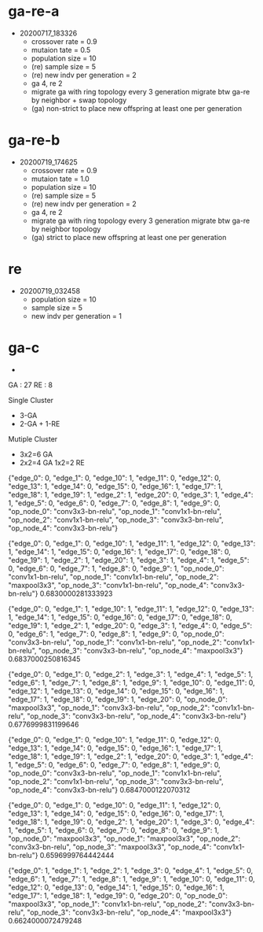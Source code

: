 
# ga-re-a

- 20200717_183326
    - crossover rate = 0.9
    - mutaion tate = 0.5
    - population size = 10
    - (re) sample size = 5
    - (re) new indv per generation = 2
    - ga 4, re 2
    - migrate ga with ring topology every 3 generation
      migrate btw ga-re by neighbor + swap topology
    - (ga) non-strict to place new offspring at least one per generation

# ga-re-b

- 20200719_174625
    - crossover rate = 0.9
    - mutaion tate = 1.0
    - population size = 10
    - (re) sample size = 5
    - (re) new indv per generation = 2
    - ga 4, re 2
    - migrate ga with ring topology every 3 generation
      migrate btw ga-re by neighbor topology
    - (ga) strict to place new offspring at least one per generation

# re

- 20200719_032458
    - population size = 10
    - sample size = 5
    - new indv per generation = 1


# ga-c
- 




GA : 27
RE : 8

Single Cluster
 - 3-GA
 - 2-GA + 1-RE

Mutiple Cluster
- 3x2=6 GA
- 2x2=4 GA 1x2=2 RE




{"edge_0": 0, "edge_1": 0, "edge_10": 1, "edge_11": 0, "edge_12": 0, "edge_13": 1, "edge_14": 0, "edge_15": 0, "edge_16": 1, "edge_17": 1, "edge_18": 1, "edge_19": 1, "edge_2": 1, "edge_20": 0, "edge_3": 1, "edge_4": 1, "edge_5": 0, "edge_6": 0, "edge_7": 0, "edge_8": 1, "edge_9": 0, "op_node_0": "conv3x3-bn-relu", "op_node_1": "conv1x1-bn-relu", "op_node_2": "conv1x1-bn-relu", "op_node_3": "conv3x3-bn-relu", "op_node_4": "conv3x3-bn-relu"}




{"edge_0": 0, "edge_1": 0, "edge_10": 1, "edge_11": 1, "edge_12": 0, "edge_13": 1, "edge_14": 1, "edge_15": 0, "edge_16": 1, "edge_17": 0, "edge_18": 0, "edge_19": 1, "edge_2": 1, "edge_20": 1, "edge_3": 1, "edge_4": 1, "edge_5": 0, "edge_6": 0, "edge_7": 1, "edge_8": 0, "edge_9": 1, "op_node_0": "conv1x1-bn-relu", "op_node_1": "conv1x1-bn-relu", "op_node_2": "maxpool3x3", "op_node_3": "conv1x1-bn-relu", "op_node_4": "conv3x3-bn-relu"}
0.6830000281333923

{"edge_0": 0, "edge_1": 1, "edge_10": 1, "edge_11": 1, "edge_12": 0, "edge_13": 1, "edge_14": 1, "edge_15": 0, "edge_16": 0, "edge_17": 0, "edge_18": 0, "edge_19": 1, "edge_2": 1, "edge_20": 0, "edge_3": 1, "edge_4": 0, "edge_5": 0, "edge_6": 1, "edge_7": 0, "edge_8": 1, "edge_9": 0, "op_node_0": "conv3x3-bn-relu", "op_node_1": "conv1x1-bn-relu", "op_node_2": "conv1x1-bn-relu", "op_node_3": "conv3x3-bn-relu", "op_node_4": "maxpool3x3"}
0.6837000250816345

{"edge_0": 0, "edge_1": 0, "edge_2": 1, "edge_3": 1, "edge_4": 1, "edge_5": 1, "edge_6": 1, "edge_7": 1, "edge_8": 1, "edge_9": 1, "edge_10": 0, "edge_11": 0, "edge_12": 1, "edge_13": 0, "edge_14": 0, "edge_15": 0, "edge_16": 1, "edge_17": 1, "edge_18": 0, "edge_19": 1, "edge_20": 0, "op_node_0": "maxpool3x3", "op_node_1": "conv3x3-bn-relu", "op_node_2": "conv1x1-bn-relu", "op_node_3": "conv3x3-bn-relu", "op_node_4": "conv3x3-bn-relu"}
0.6776999831199646

{"edge_0": 0, "edge_1": 0, "edge_10": 1, "edge_11": 0, "edge_12": 0, "edge_13": 1, "edge_14": 0, "edge_15": 0, "edge_16": 1, "edge_17": 1, "edge_18": 1, "edge_19": 1, "edge_2": 1, "edge_20": 0, "edge_3": 1, "edge_4": 1, "edge_5": 0, "edge_6": 0, "edge_7": 0, "edge_8": 1, "edge_9": 0, "op_node_0": "conv3x3-bn-relu", "op_node_1": "conv1x1-bn-relu", "op_node_2": "conv1x1-bn-relu", "op_node_3": "conv3x3-bn-relu", "op_node_4": "conv3x3-bn-relu"}
0.6847000122070312

{"edge_0": 0, "edge_1": 0, "edge_10": 0, "edge_11": 1, "edge_12": 0, "edge_13": 1, "edge_14": 0, "edge_15": 0, "edge_16": 0, "edge_17": 1, "edge_18": 1, "edge_19": 0, "edge_2": 1, "edge_20": 1, "edge_3": 0, "edge_4": 1, "edge_5": 1, "edge_6": 0, "edge_7": 0, "edge_8": 0, "edge_9": 1, "op_node_0": "maxpool3x3", "op_node_1": "maxpool3x3", "op_node_2": "conv3x3-bn-relu", "op_node_3": "maxpool3x3", "op_node_4": "conv1x1-bn-relu"}
0.6596999764442444

{"edge_0": 1, "edge_1": 1, "edge_2": 1, "edge_3": 0, "edge_4": 1, "edge_5": 0, "edge_6": 1, "edge_7": 1, "edge_8": 1, "edge_9": 1, "edge_10": 0, "edge_11": 0, "edge_12": 0, "edge_13": 0, "edge_14": 1, "edge_15": 0, "edge_16": 1, "edge_17": 1, "edge_18": 1, "edge_19": 0, "edge_20": 0, "op_node_0": "maxpool3x3", "op_node_1": "conv1x1-bn-relu", "op_node_2": "conv3x3-bn-relu", "op_node_3": "conv3x3-bn-relu", "op_node_4": "maxpool3x3"}
0.6624000072479248